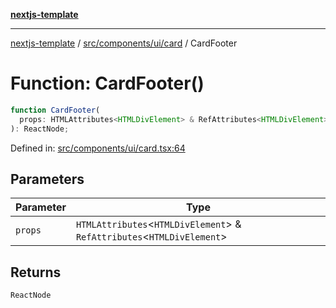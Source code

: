 [**nextjs-template**](../../../../../README.md)

---

[nextjs-template](../../../../../README.md) / [src/components/ui/card](../README.md) / CardFooter

# Function: CardFooter()

```ts
function CardFooter(
  props: HTMLAttributes<HTMLDivElement> & RefAttributes<HTMLDivElement>,
): ReactNode;
```

Defined in: [src/components/ui/card.tsx:64](https://github.com/Its-Satyajit/nextjs-template/blob/main/src/components/ui/card.tsx#L64)

## Parameters

| Parameter | Type                                                                       |
| --------- | -------------------------------------------------------------------------- |
| `props`   | `HTMLAttributes`\<`HTMLDivElement`\> & `RefAttributes`\<`HTMLDivElement`\> |

## Returns

`ReactNode`

